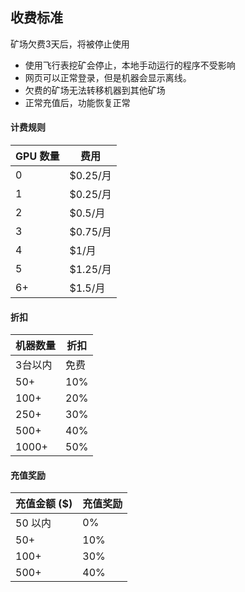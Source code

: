 ## 收费标准

矿场欠费3天后，将被停止使用

- 使用飞行表挖矿会停止，本地手动运行的程序不受影响
- 网页可以正常登录，但是机器会显示离线。
- 欠费的矿场无法转移机器到其他矿场
- 正常充值后，功能恢复正常



#### 计费规则

| GPU 数量 | 费用     |
| -------- | -------- |
| 0        | $0.25/月 |
| 1        | $0.25/月 |
| 2        | $0.5/月  |
| 3        | $0.75/月 |
| 4        | $1/月    |
| 5        | $1.25/月 |
| 6+       | $1.5/月  |



#### 折扣

| 机器数量 | 折扣 |
| -------- | ---- |
| 3台以内  | 免费 |
| 50+      | 10%  |
| 100+     | 20%  |
| 250+     | 30%  |
| 500+     | 40%  |
| 1000+    | 50%  |



#### 充值奖励

| 充值金额 ($) | 充值奖励 |
| ------------ | -------- |
| 50 以内      | 0%       |
| 50+          | 10%      |
| 100+         | 30%      |
| 500+         | 40%      |



